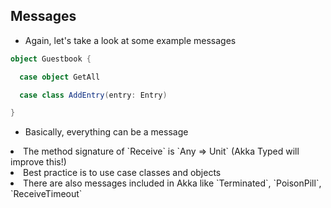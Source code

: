 ## Messages


* Again, let's take a look at some example messages

```Scala
object Guestbook {

  case object GetAll

  case class AddEntry(entry: Entry)

}
```


* Basically, everything can be a message
<li class="fragment">The method signature of `Receive` is `Any => Unit` (Akka Typed will improve this!)</li>
<li class="fragment">Best practice is to use case classes and objects</li>
<li class="fragment">There are also messages included in Akka like `Terminated`, `PoisonPill`, `ReceiveTimeout`</li>
